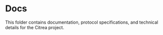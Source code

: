 # Docs

This folder contains documentation, protocol specifications, and technical details for the Citrea project. 